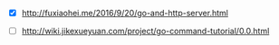 
- [x] http://fuxiaohei.me/2016/9/20/go-and-http-server.html

- [ ] http://wiki.jikexueyuan.com/project/go-command-tutorial/0.0.html